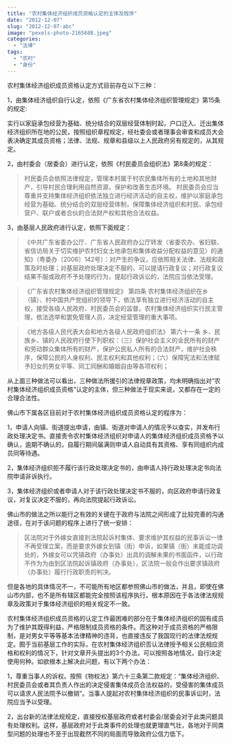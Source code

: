 ```yaml
---
title: "农村集体经济组织成员资格认定的主体及程序"
date: "2012-12-07"
slug: "2012-12-07-abc"
image: "pexels-photo-2165688.jpeg"
categories: 
  - "法律"
tags: 
  - "农村"
  - "身份"
---
```


农村集体经济组织成员资格认定方式目前存在以下三种：

1，由集体经济组织自行认定，依照《广东省农村集体经济组织管理规定》第15条的规定:

实行以家庭承包经营为基础、统分结合的双层经营体制时起，户口迁入、迁出集体经济组织所在地的公民，按照组织章程规定，经社委会或者理事会审查和成员大会表决确定其成员资格；法律、法规、规章和县级以上人民政府另有规定的，从其规定。

2，由村委会（居委会）进行认定，依照《村民委员会组织法》第8条的规定：

> 村民委员会依照法律规定，管理本村属于村农民集体所有的土地和其他财产，引导村民合理利用自然资源，保护和改善生态环境。 村民委员会应当尊重并支持集体经济组织依法独立进行经济活动的自主权，维护以家庭承包经营为基础、统分结合的双层经营体制，保障集体经济组织和村民、承包经营户、联户或者合伙的合法财产权和其他合法权益。

3，由基层人民政府进行认定，依照下面规定：

> 《中共广东省委办公厅、广东省人民政府办公厅转发〈省委农办、省妇联、省信访局关于切实维护农村妇女土地承包和集体收益分配权益的意见〉的通知》（粤委办〔2006〕142号）：对产生的争议，应依照相关法律、法规和政策及时处理；对基层政府处理决定不服的、可以提请行政复议；对行政复议结果不服或政府不予处理的行为，提起行政诉讼的，法院应当依法受理。

> 《广东省农村集体经济组织管理规定》 第四条 农村集体经济组织在乡（镇）、村中国共产党组织的领导下，依法享有独立进行经济活动的自主权，接受各级人民政府、村民委员会的监督。农村集体经济组织实行民主管理，依法选举和罢免管理人员，决定经营管理的重大事项。

> 《地方各级人民代表大会和地方各级人民政府组织法》 第六十一条 乡、民族乡、镇的人民政府行使下列职权：（三）保护社会主义的全民所有的财产和劳动群众集体所有的财产，保护公民私人所有的合法财产，维护社会秩序，保障公民的人身权利、民主权利和其他权利；（六）保障宪法和法律赋予妇女的男女平等、同工同酬和婚姻自由等各项权利；

从上面三种做法可以看出，三种做法所援引的法律规章政策，均未明确指出对“农村集体经济组织成员资格”认定的主体，但三种做法于现实来说，又都存在一定的合理合法性。

佛山市下属各区目前对于农村集体经济组织成员资格认定的程序为：

1，申请人向镇、街道提出申请，由镇、街道对申请人的情况予以查实，并发布行政处理决定书。直接责令农村集体经济组织对申请人的集体经济组织成员资格予以确认，逾期不确认的，自履行期间届满则申请人自动具有其资格、享有同组织内成员同等待遇。

2，集体经济组织拒不履行该行政处理决定书的，由申请人持行政处理决定书向法院申请非诉执行。

3，集体经济组织或者申请人对于该行政处理决定书不服的，向区政府申请行政复议，对复议决定不服的，再向法院提起行政诉讼。

佛山市的做法之所以能行之有效的关键在于政府与法院之间形成了比较完善的沟通途径，在对于该问题的程序上进行了统一安排：

> 区法院对于外嫁女直接到法院起诉村集体、要求维护其权益的民事诉讼一律不再受理立案，而是要求外嫁女到镇（街）申诉，如果镇（街）未能成功调处的，外嫁女可以凭镇政府（办事处）出具的调解未果的书面函件，以行政不作为为由到区法院起诉镇政府（办事处），区法院一般会作出要求镇政府（办事处）履行行政职责的判决。

但是各地的具体情况不一，不可能所有地区都参照佛山市的做法，并且，即使在佛山市内部，也不是所有辖区都能完全按照该程序执行。根本原因在于各法律法规规章及政策对于集体经济组织的相关规定不一致。

农村集体经济组织成员资格的认定工作最困难的部分在于集体经济组织的固有成员为了维护其既得利益，严格限制成员资格的条件。而这种对于成员资格的严格限制，是对男女平等等基本法律精神的违背，也直接违反了我国现行的法律法规规定。囿于当前基层工作的实际，在农村集体经济组织否认法律授予相关公民相应资格和权利的情况下，针对文章开头提出的3个办法，可以按照各地情况，自行决定使用何种。如欲根本上解决此问题，有以下两个办法：

1，尊重当事人的诉权。按照《物权法》第六十三条第二款规定：“集体经济组织、村民委员会或者其负责人作出的决定侵害集体成员合法权益的，受侵害的集体成员可以请求人民法院予以撤销”。当事人提起对农村集体经济组织的民事诉讼时，法院应当予以受理。

2，出台新的法律法规规定，直接授权基层政府或者村委会/居委会对于此类问题具有处理权利。这样，基层政府对于此类事件的处理也就更理直气壮，各地对于同类型问题的处理也不至于出现截然不同的局面而导致政府公信力低下。
